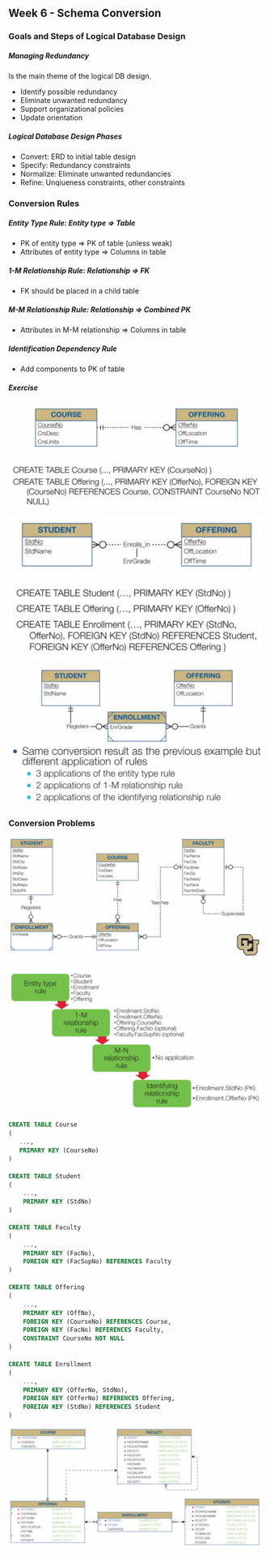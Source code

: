 ## Week 6 - Schema Conversion

### Goals and Steps of Logical Database Design

##### Managing Redundancy
Is the main theme of the logical DB design.

- Identify possible redundancy
- Eliminate unwanted redundancy
- Support organizational policies
- Update orientation

##### Logical Database Design Phases

- Convert: ERD to initial table design
- Specify: Redundancy constraints
- Normalize: Eliminate unwanted redundancies
- Refine: Unqiueness constraints, other constraints


### Conversion Rules

##### Entity Type Rule: Entity type => Table
- PK of entity type => PK of table (unless weak)
- Attributes of entity type => Columns in table

##### 1-M Relationship Rule: Relationship => FK
- FK should be placed in a child table

##### M-M Relationship Rule: Relationship => Combined PK
- Attributes in M-M relationship => Columns in table

##### Identification Dependency Rule
- Add components to PK of table

##### Exercise

![](images/conversion-rules-1.png)

![](images/conversion-rules-2.png)

![](images/conversion-rules-3.png)


### Conversion Problems

![](images/conversion-problems-1-university-erd.png)

![](images/conversion-problems-1-application.png)

```sql
CREATE TABLE Course
(
   ...,
   PRIMARY KEY (CourseNo)
)

CREATE TABLE Student
(
    ...,
    PRIMARY KEY (StdNo)
)

CREATE TABLE Faculty
(
    ...,
    PRIMARY KEY (FacNo),
    FOREIGN KEY (FacSupNo) REFERENCES Faculty
)

CREATE TABLE Offering
(
    ...,
    PRIMARY KEY (OffNo),
    FOREIGN KEY (CourseNo) REFERENCES Course,
    FOREIGN KEY (FacNo) REFERENCES Faculty,
    CONSTRAINT CourseNo NOT NULL
)

CREATE TABLE Enrollment
(
    ...,
    PRIMARY KEY (OfferNo, StdNo),
    FOREIGN KEY (OfferNo) REFERENCES Offering,
    FOREIGN KEY (StdNo) REFERENCES Student
)
```

![](images/conversion-problems-1-relational-diagram.png)

